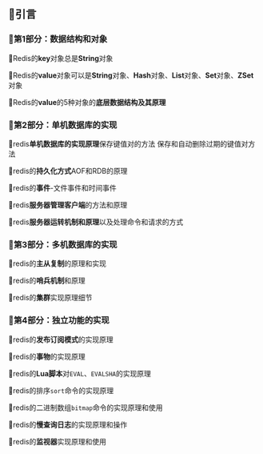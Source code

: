 ## 📌引言

### 🔻第1部分：数据结构和对象

🔸Redis的**key**对象总是**String**对象

🔸Redis的**value**对象可以是**String**对象、**Hash**对象、**List**对象、**Set**对象、**ZSet**对象

🔸Redis的**value**的5种对象的**底层数据结构及其原理**

### 🔻第2部分：单机数据库的实现

🔸redis**单机数据库的实现原理**保存键值对的方法 保存和自动删除过期的键值对方法

🔸️redis的**持久化方式**AOF和RDB的原理

🔸redis的**事件**-文件事件和时间事件

🔸️redis**服务器管理客户端**的方法和原理

🔸️redis**服务器运转机制和原理**以及处理命令和请求的方式

### 🔻第3部分：多机数据库的实现

🔸️redis的**主从复制**的原理和实现

🔸️redis的**哨兵机制**和原理

🔸️redis的**集群**实现原理细节

### 🔻第4部分：独立功能的实现

🔸️redis的**发布订阅模式**的实现原理

🔸redis的**事物**的实现原理

🔸redis的**Lua脚本**对`EVAL`、`EVALSHA`的实现原理

🔸️redis的排序`sort`命令的实现原理

🔸️redis的二进制数组`bitmap`命令的实现原理和使用

🔸️redis的**慢查询日志**的实现原理和操作

🔸️redis的**监视器**实现原理和使用